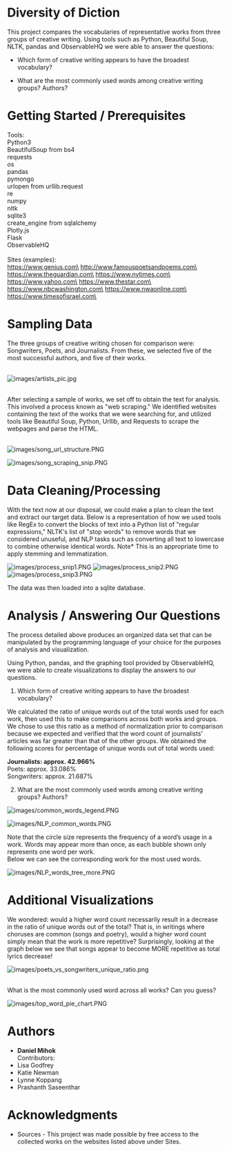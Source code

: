 # Diversity of Diction

This project compares the vocabularies of representative works from three groups of creative writing.  Using tools such as Python, Beautiful Soup, NLTK, pandas and ObservableHQ we were able to answer the questions:

* Which form of creative writing appears to have the broadest vocabulary?

* What are the most commonly used words among creative writing groups?  Authors?

# Getting Started / Prerequisites

Tools:\
Python3\
BeautifulSoup from bs4\
requests\
os\
pandas\
pymongo\
urlopen from urllib.request\
re\
numpy\
nltk\
sqlite3\
create_engine from sqlalchemy\
Plotly.js\
Flask\
ObservableHQ\
\
Sites (examples):\
https://www.genius.com\
http://www.famouspoetsandpoems.com\
https://www.theguardian.com\
https://www.nytimes.com\
https://www.yahoo.com\
https://www.thestar.com\
https://www.nbcwashington.com\
https://www.nwaonline.com\
https://www.timesofisrael.com\

# Sampling Data

The three groups of creative writing chosen for comparison were: Songwriters, Poets, and Journalists.  From these, we selected five of the most successful authors, and five of their works.<br></br>

![images/artists_pic.jpg](images/artists_pic.jpg)<br></br>

After selecting a sample of works, we set off to obtain the text for analysis.  This involved a process known as "web scraping."  We identified websites containing the text of the works that we were searching for, and utilized tools like Beautiful Soup, Python, Urllib, and Requests to scrape the webpages and parse the HTML.<br></br>

![images/song_url_structure.PNG](images/song_url_structure.PNG)

![images/song_scraping_snip.PNG](images/song_scraping_snip.PNG)


# Data Cleaning/Processing

With the text now at our disposal, we could make a plan to clean the text and extract our target data.  Below is a representation of how we used tools like RegEx to convert the blocks of text into a Python list of "regular expressions," NLTK's list of "stop words" to remove words that we considered unuseful, and NLP tasks such as converting all text to lowercase to combine otherwise identical words.  Note* This is an appropriate time to apply stemming and lemmatization.

![images/process_snip1.PNG](images/process_snip1.PNG)
![images/process_snip2.PNG](images/process_snip2.PNG)
![images/process_snip3.PNG](images/process_snip3.PNG)

The data was then loaded into a sqlite database.

# Analysis / Answering Our Questions

The process detailed above produces an organized data set that can be manipulated by the programming language of your choice for the purposes of analysis and visualization.

Using Python, pandas, and the graphing tool provided by ObservableHQ, we were able to create visualizations to display the answers to our questions.

1) Which form of creative writing appears to have the broadest vocabulary?

We calculated the ratio of unique words out of the total words used for each work, then used this to make comparisons across both works and groups.  We chose to use this ratio as a method of normalization prior to comparison because we expected and verified that the word count of journalists' articles was far greater than that of the other groups.  We obtained the following scores for percentage of unique words out of total words used:

**Journalists: approx. 42.966%**\
Poets:       approx. 33.086%\
Songwriters: approx. 21.687%

2) What are the most commonly used words among creative writing groups?  Authors?

![images/common_words_legend.PNG](images/common_words_legend.PNG)

![images/NLP_common_words.PNG](images/NLP_common_words.PNG)

Note that the circle size represents the frequency of a word’s usage in a work.  Words may appear more than once, as each bubble shown only represents one word per work.\
Below we can see the corresponding work for the most used words.

![images/NLP_words_tree_more.PNG](images/NLP_words_tree_more.PNG)

# Additional Visualizations

We wondered: would a higher word count necessarily result in a decrease in the ratio of unique words out of the total?  That is, in writings where choruses are common (songs and poetry), would a higher word count simply mean that the work is more repetitive?
Surprisingly, looking at the graph below we see that songs appear to become MORE repetitive as total lyrics decrease!

![images/poets_vs_songwriters_unique_ratio.png](images/poets_vs_songwriters_unique_ratio.png)<br></br>

What is the most commonly used word across all works?  Can you guess?

![images/top_word_pie_chart.PNG](images/top_word_pie_chart.PNG)

# Authors

* **Daniel Mihok**\
Contributors:
* Lisa Godfrey
* Katie Newman
* Lynne Koppang
* Prashanth Saseenthar


# Acknowledgments

* Sources - This project was made possible by free access to the collected works on the websites listed above under Sites.